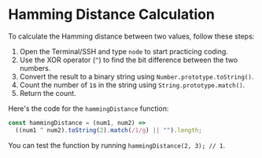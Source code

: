 # Hamming Distance Calculation

To calculate the Hamming distance between two values, follow these steps:

1. Open the Terminal/SSH and type `node` to start practicing coding.
2. Use the XOR operator (`^`) to find the bit difference between the two numbers.
3. Convert the result to a binary string using `Number.prototype.toString()`.
4. Count the number of `1`s in the string using `String.prototype.match()`.
5. Return the count.

Here's the code for the `hammingDistance` function:

```js
const hammingDistance = (num1, num2) =>
  ((num1 ^ num2).toString(2).match(/1/g) || "").length;
```

You can test the function by running `hammingDistance(2, 3); // 1`.
